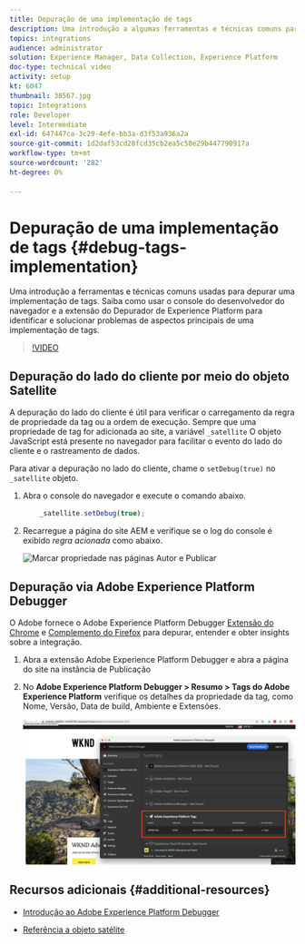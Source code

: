```yaml
---
title: Depuração de uma implementação de tags
description: Uma introdução a algumas ferramentas e técnicas comuns para depurar uma implementação de tags. Saiba como usar o console do desenvolvedor do navegador e a extensão do Depurador de Experience Platform para identificar e solucionar problemas de aspectos principais de uma implementação de tags.
topics: integrations
audience: administrator
solution: Experience Manager, Data Collection, Experience Platform
doc-type: technical video
activity: setup
kt: 6047
thumbnail: 38567.jpg
topic: Integrations
role: Developer
level: Intermediate
exl-id: 647447ca-3c29-4efe-bb3a-d3f53a936a2a
source-git-commit: 1d2daf53cd28fcd35cb2ea5c50e29b447790917a
workflow-type: tm+mt
source-wordcount: '282'
ht-degree: 0%

---
```


# Depuração de uma implementação de tags {#debug-tags-implementation}

Uma introdução a ferramentas e técnicas comuns usadas para depurar uma implementação de tags. Saiba como usar o console do desenvolvedor do navegador e a extensão do Depurador de Experience Platform para identificar e solucionar problemas de aspectos principais de uma implementação de tags.

>[!VIDEO](https://video.tv.adobe.com/v/38567?quality=12&learn=on)

## Depuração do lado do cliente por meio do objeto Satellite

A depuração do lado do cliente é útil para verificar o carregamento da regra de propriedade da tag ou a ordem de execução. Sempre que uma propriedade de tag for adicionada ao site, a variável `_satellite` O objeto JavaScript está presente no navegador para facilitar o evento do lado do cliente e o rastreamento de dados.

Para ativar a depuração no lado do cliente, chame o `setDebug(true)` no `_satellite` objeto.

1. Abra o console do navegador e execute o comando abaixo.

   ```javascript
       _satellite.setDebug(true);
   ```

1. Recarregue a página do site AEM e verifique se o log do console é exibido _regra acionada_ como abaixo.

   ![Marcar propriedade nas páginas Autor e Publicar](assets/satellite-object-debugging.png)

## Depuração via Adobe Experience Platform Debugger

O Adobe fornece o Adobe Experience Platform Debugger [Extensão do Chrome](https://chrome.google.com/webstore/detail/adobe-experience-platform/bfnnokhpnncpkdmbokanobigaccjkpob) e [Complemento do Firefox](https://addons.mozilla.org/en-US/firefox/addon/adobe-experience-platform-dbg/) para depurar, entender e obter insights sobre a integração.

1. Abra a extensão Adobe Experience Platform Debugger e abra a página do site na instância de Publicação

1. No **Adobe Experience Platform Debugger > Resumo > Tags do Adobe Experience Platform** verifique os detalhes da propriedade da tag, como Nome, Versão, Data de build, Ambiente e Extensões.

   ![Detalhes do depurador da Adobe Experience Platform e da propriedade da tag](assets/tag-property-details.png)

## Recursos adicionais {#additional-resources}

+ [Introdução ao Adobe Experience Platform Debugger](https://experienceleague.adobe.com/docs/platform-learn/data-collection/debugger/overview.html)

+ [Referência a objeto satélite](https://experienceleague.adobe.com/docs/experience-platform/tags/client-side/satellite-object.html)
